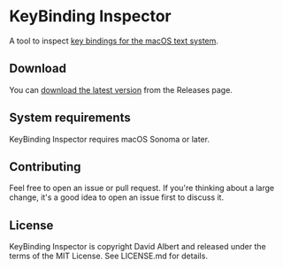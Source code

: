 # KeyBinding Inspector

A tool to inspect [key bindings for the macOS text system](https://developer.apple.com/library/archive/documentation/Cocoa/Conceptual/EventOverview/TextDefaultsBindings/TextDefaultsBindings.html).

## Download

You can [download the latest version](https://github.com/davidbalbert/KeyBinding-Inspector/releases/latest) from the Releases page.

## System requirements

KeyBinding Inspector requires macOS Sonoma or later.

## Contributing

Feel free to open an issue or pull request. If you're thinking about a large change, it's a good idea to open an issue first to discuss it.

## License

KeyBinding Inspector is copyright David Albert and released under the terms of the MIT License. See LICENSE.md for details.
